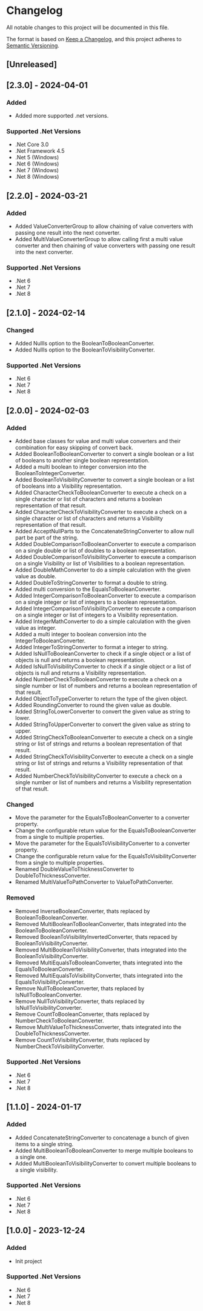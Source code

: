 # Changelog

All notable changes to this project will be documented in this file.

The format is based on [Keep a Changelog](https://keepachangelog.com/en/1.1.0/),
and this project adheres to [Semantic Versioning](https://semver.org/spec/v2.0.0.html).

## [Unreleased]

## [2.3.0] - 2024-04-01
### Added
- Added more supported .net versions.
### Supported .Net Versions
- .Net Core 3.0
- .Net Framework 4.5
- .Net 5 (Windows)
- .Net 6 (Windows)
- .Net 7 (Windows)
- .Net 8 (Windows)

## [2.2.0] - 2024-03-21
### Added
- Added ValueConverterGroup to allow chaining of value converters with passing one result into the next converter.
- Added MultiValueConverterGroup to allow calling first a multi value converter and then chaining of value converters with passing one result into the next converter.
### Supported .Net Versions
- .Net 6
- .Net 7
- .Net 8

## [2.1.0] - 2024-02-14
### Changed
- Added NullIs option to the BooleanToBooleanConverter.
- Added NullIs option to the BooleanToVisibilityConverter.
### Supported .Net Versions
- .Net 6
- .Net 7
- .Net 8

## [2.0.0] - 2024-02-03
### Added
- Added base classes for value and  multi value converters and their combination for easy skipping of convert back.
- Added BooleanToBooleanConverter to convert a single boolean or a list of booleans to another single boolean representation.
- Added a multi boolean to integer conversion into the BooleanToIntegerConverter.
- Added BooleanToVisibilityConverter to convert a single boolean or a list of booleans into a Visibility representation.
- Added CharacterCheckToBooleanConverter to execute a check on a single character or list of characters and returns a boolean representation of that result.
- Added CharacterCheckToVisibilityConverter to execute a check on a single character or list of characters and returns a Visibility representation of that result.
- Added AcceptNullParts to the ConcatenateStringConverter to allow null part be part of the string.
- Added DoubleComparisonToBooleanConverter to execute a comparison on a single double or list of doubles to a boolean representation.
- Added DoubleComparisonToVisibilityConverter to execute a comparison on a single Visibility or list of Visibilities to a boolean representation.
- Added DoubleMathConverter to do a simple calculation with the given value as double.
- Added DoubleToStringConverter to format a double to string.
- Added multi conversion to the EqualsToBooleanConverter.
- Added IntegerComparisonToBooleanConverter to execute a comparison on a single integer or list of integers to a boolean representation.
- Added IntegerComparisonToVisibilityConverter to execute a comparison on a single integer or list of integers to a Visibility representation.
- Added IntegerMathConverter to do a simple calculation with the given value as integer.
- Added a multi integer to boolean conversion into the IntegerToBooleanConverter.
- Added IntegerToStringConverter to format a integer to string.
- Added IsNullToBooleanConverter to check if a single object or a list of objects is null and returns a boolean representation.
- Added IsNullToVisibilityConverter to check if a single object or a list of objects is null and returns a Visibility representation.
- Added NumberCheckToBooleanConverter to execute a check on a single number or list of numbers and returns a boolean representation of that result.
- Added ObjectToTypeConverter to return the type of the given object.
- Added RoundingConverter to round the given value as double.
- Added StringToLowerConverter to convert the given value as string to lower.
- Added StringToUpperConverter to convert the given value as string to upper.
- Added StringCheckToBooleanConverter to execute a check on a single string or list of strings and returns a boolean representation of that result.
- Added StringCheckToVisibilityConverter to execute a check on a single string or list of strings and returns a Visibility representation of that result.
- Added NumberCheckToVisibilityConverter to execute a check on a single number or list of numbers and returns a Visibility representation of that result.
### Changed
- Move the parameter for the EqualsToBooleanConverter to a converter property.
- Change the configurable return value for the EqualsToBooleanConverter from a single to multiple properties.
- Move the parameter for the EqualsToVisibilityConverter to a converter property.
- Change the configurable return value for the EqualsToVisibilityConverter from a single to multiple properties.
- Renamed DoubleValueToThicknessConverter to DoubleToThicknessConverter.
- Renamed MultiValueToPathConverter to ValueToPathConverter.
### Removed
- Removed InverseBooleanConverter, thats replaced by BooleanToBooleanConverter.
- Removed MultiBooleanToBooleanConverter, thats integrated into the BooleanToBooleanConverter.
- Removed BooleanToVisibilityInvertedConverter, thats repaced by BooleanToVisibilityConverter.
- Removed MultiBooleanToVisibilityConverter, thats integrated into the BooleanToVisibilityConverter.
- Removed MultiEqualsToBooleanConverter, thats integrated into the EqualsToBooleanConverter.
- Removed MultiEqualsToVisibilityConverter, thats integrated into the EqualsToVisibilityConverter.
- Remove NullToBooleanConverter, thats replaced by IsNullToBooleanConverter.
- Remove NullToVisibilityConverter, thats replaced by IsNullToVisibilityConverter.
- Remove CountToBooleanConverter, thats replaced by NumberCheckToBooleanConverter.
- Remove MultiValueToThicknessConverter, thats integrated into the DoubleToThicknessConverter.
- Remove CountToVisibilityConverter, thats replaced by NumberCheckToVisibilityConverter.
### Supported .Net Versions
- .Net 6
- .Net 7
- .Net 8

## [1.1.0] - 2024-01-17
### Added
- Added ConcatenateStringConverter to concatenage a bunch of given items to a single string.
- Added MultiBooleanToBooleanConverter to merge multiple booleans to a single one.
- Added MultiBooleanToVisibilityConverter to convert multiple booleans to a single visibility.
### Supported .Net Versions
- .Net 6
- .Net 7
- .Net 8

## [1.0.0] - 2023-12-24
### Added
- Init project
### Supported .Net Versions
- .Net 6
- .Net 7
- .Net 8
